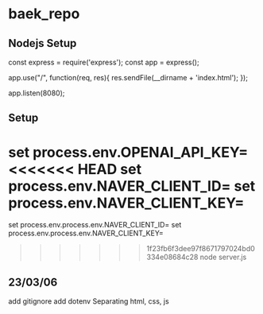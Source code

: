 # baek_repo

## Nodejs Setup

const express = require('express');
const app = express();

app.use("/", function(req, res){
res.sendFile(\_\_dirname + 'index.html');
});

app.listen(8080);

## Setup

set process.env.OPENAI_API_KEY=
<<<<<<< HEAD
set process.env.NAVER_CLIENT_ID=
set process.env.NAVER_CLIENT_KEY=
=======
set process.env.process.env.NAVER_CLIENT_ID=
set process.env.process.env.NAVER_CLIENT_KEY=
>>>>>>> 1f23fb6f3dee97f8671797024bd0334e08684c28
node server.js

## 23/03/06

add gitignore
add dotenv
Separating html, css, js
